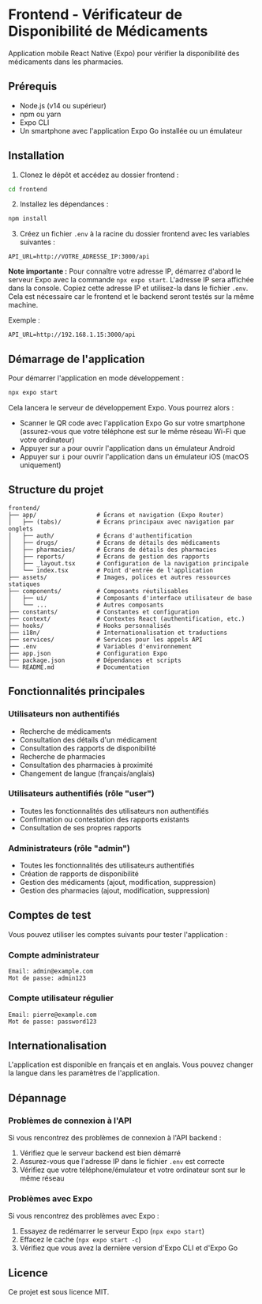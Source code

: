 # Frontend - Vérificateur de Disponibilité de Médicaments

Application mobile React Native (Expo) pour vérifier la disponibilité des médicaments dans les pharmacies.

## Prérequis

- Node.js (v14 ou supérieur)
- npm ou yarn
- Expo CLI
- Un smartphone avec l'application Expo Go installée ou un émulateur

## Installation

1. Clonez le dépôt et accédez au dossier frontend :

```bash
cd frontend
```

2. Installez les dépendances :

```bash
npm install
```

3. Créez un fichier `.env` à la racine du dossier frontend avec les variables suivantes :

```
API_URL=http://VOTRE_ADRESSE_IP:3000/api
```

**Note importante :** Pour connaître votre adresse IP, démarrez d'abord le serveur Expo avec la commande `npx expo start`. L'adresse IP sera affichée dans la console. Copiez cette adresse IP et utilisez-la dans le fichier `.env`. Cela est nécessaire car le frontend et le backend seront testés sur la même machine.

Exemple :
```
API_URL=http://192.168.1.15:3000/api
```

## Démarrage de l'application

Pour démarrer l'application en mode développement :

```bash
npx expo start
```

Cela lancera le serveur de développement Expo. Vous pourrez alors :

- Scanner le QR code avec l'application Expo Go sur votre smartphone (assurez-vous que votre téléphone est sur le même réseau Wi-Fi que votre ordinateur)
- Appuyer sur `a` pour ouvrir l'application dans un émulateur Android
- Appuyer sur `i` pour ouvrir l'application dans un émulateur iOS (macOS uniquement)

## Structure du projet

```
frontend/
├── app/                 # Écrans et navigation (Expo Router)
│   ├── (tabs)/          # Écrans principaux avec navigation par onglets
│   ├── auth/            # Écrans d'authentification
│   ├── drugs/           # Écrans de détails des médicaments
│   ├── pharmacies/      # Écrans de détails des pharmacies
│   ├── reports/         # Écrans de gestion des rapports
│   ├── _layout.tsx      # Configuration de la navigation principale
│   └── index.tsx        # Point d'entrée de l'application
├── assets/              # Images, polices et autres ressources statiques
├── components/          # Composants réutilisables
│   ├── ui/              # Composants d'interface utilisateur de base
│   └── ...              # Autres composants
├── constants/           # Constantes et configuration
├── context/             # Contextes React (authentification, etc.)
├── hooks/               # Hooks personnalisés
├── i18n/                # Internationalisation et traductions
├── services/            # Services pour les appels API
├── .env                 # Variables d'environnement
├── app.json             # Configuration Expo
├── package.json         # Dépendances et scripts
└── README.md            # Documentation
```

## Fonctionnalités principales

### Utilisateurs non authentifiés

- Recherche de médicaments
- Consultation des détails d'un médicament
- Consultation des rapports de disponibilité
- Recherche de pharmacies
- Consultation des pharmacies à proximité
- Changement de langue (français/anglais)

### Utilisateurs authentifiés (rôle "user")

- Toutes les fonctionnalités des utilisateurs non authentifiés
- Confirmation ou contestation des rapports existants
- Consultation de ses propres rapports

### Administrateurs (rôle "admin")

- Toutes les fonctionnalités des utilisateurs authentifiés
- Création de rapports de disponibilité
- Gestion des médicaments (ajout, modification, suppression)
- Gestion des pharmacies (ajout, modification, suppression)

## Comptes de test

Vous pouvez utiliser les comptes suivants pour tester l'application :

### Compte administrateur

```
Email: admin@example.com
Mot de passe: admin123
```

### Compte utilisateur régulier

```
Email: pierre@example.com
Mot de passe: password123
```

## Internationalisation

L'application est disponible en français et en anglais. Vous pouvez changer la langue dans les paramètres de l'application.

## Dépannage

### Problèmes de connexion à l'API

Si vous rencontrez des problèmes de connexion à l'API backend :

1. Vérifiez que le serveur backend est bien démarré
2. Assurez-vous que l'adresse IP dans le fichier `.env` est correcte
3. Vérifiez que votre téléphone/émulateur et votre ordinateur sont sur le même réseau

### Problèmes avec Expo

Si vous rencontrez des problèmes avec Expo :

1. Essayez de redémarrer le serveur Expo (`npx expo start`)
2. Effacez le cache (`npx expo start -c`)
3. Vérifiez que vous avez la dernière version d'Expo CLI et d'Expo Go

## Licence

Ce projet est sous licence MIT.
